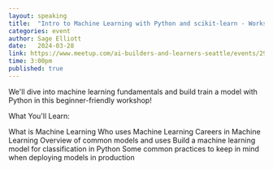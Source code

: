```yaml
---
layout: speaking
title:  "Intro to Machine Learning with Python and scikit-learn - Workshop"
categories: event
author: Sage Elliott
date:   2024-03-28
link: https://www.meetup.com/ai-builders-and-learners-seattle/events/299148316/
time: 3:00pm
published: true
---
```

We'll dive into machine learning fundamentals and build train a model with Python in this beginner-friendly workshop!

What You'll Learn:

What is Machine Learning
Who uses Machine Learning
Careers in Machine Learning
Overview of common models and uses
Build a machine learning model for classification in Python
Some common practices to keep in mind when deploying models in production

